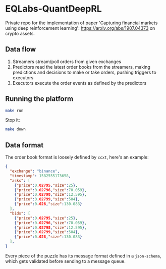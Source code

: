 # EQLabs-QuantDeepRL

Private repo for the implementation of paper 'Capturing financial markets using deep reinforcement learning': https://arxiv.org/abs/1907.04373 on crypto assets.


## Data flow
1. Streamers stream/poll orders from given exchanges
2. Predictors read the latest order books from the streamers, making predictions and decisions to make or take orders, pushing triggers to executors
3. Executors execute the order events as defined by the predictors

## Running the platform
```bash
make run
```
Stop it:
```bash
make down
```

## Data format
The order book format is loosely defined by `ccxt`, here's an example:
```json
{
  "exchange": "binance",
  "timestamp": 1582555173658,
  "asks": [
    {"price":0.02795,"size":25},
    {"price":0.02796,"size":70.059},
    {"price":0.02798,"size":12.595},
    {"price":0.02799,"size":504},
    {"price":0.028,"size":130.083}
  ],
  "bids": [
    {"price":0.02795,"size":25},
    {"price":0.02796,"size":70.059},
    {"price":0.02798,"size":12.595},
    {"price":0.02799,"size":504},
    {"price":0.028,"size":130.083}
  ],
}
```

Every piece of the puzzle has its message format defined in a `json-schema`, which gets validated before sending to a message queue.
